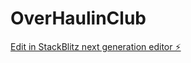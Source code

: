 # OverHaulinClub

[Edit in StackBlitz next generation editor ⚡️](https://stackblitz.com/~/github.com/Homero34/OverHaulinClub)